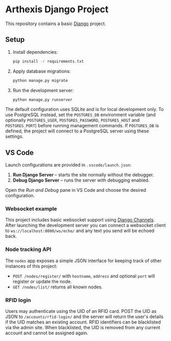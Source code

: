 # Arthexis Django Project

This repository contains a basic [Django](https://www.djangoproject.com/) project.

## Setup

1. Install dependencies:
   ```bash
   pip install -r requirements.txt
   ```
2. Apply database migrations:
   ```bash
   python manage.py migrate
   ```
3. Run the development server:
   ```bash
   python manage.py runserver
   ```

The default configuration uses SQLite and is for local development only.
To use PostgreSQL instead, set the `POSTGRES_DB` environment variable (and
optionally `POSTGRES_USER`, `POSTGRES_PASSWORD`, `POSTGRES_HOST` and
`POSTGRES_PORT`) before running management commands. If `POSTGRES_DB` is
defined, the project will connect to a PostgreSQL server using these
settings.

## VS Code

Launch configurations are provided in `.vscode/launch.json`:

1. **Run Django Server** – starts the site normally without the debugger.
2. **Debug Django Server** – runs the server with debugging enabled.

Open the *Run and Debug* pane in VS Code and choose the desired configuration.

### Websocket example

This project includes basic websocket support using
[Django Channels](https://channels.readthedocs.io/). After launching the
development server you can connect a websocket client to
`ws://localhost:8000/ws/echo/` and any text you send will be echoed back.

### Node tracking API

The `nodes` app exposes a simple JSON interface for keeping track of other
instances of this project:

- `POST /nodes/register/` with `hostname`, `address` and optional `port` will
  register or update the node.
- `GET /nodes/list/` returns all known nodes.

### RFID login

Users may authenticate using the UID of an RFID card. POST the UID as JSON to
`/accounts/rfid-login/` and the server will return the user's details if the UID
matches an existing account. RFID identifiers can be blacklisted via the admin
site. When blacklisted, the UID is removed from any current account and cannot
be assigned again.
